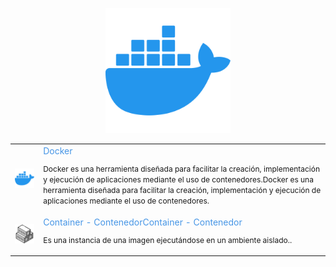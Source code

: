 <p align="center">
  <a href="https://docs.docker.com/" target="blank"><img src="../assets/docker.png" width="200" alt="Docker Logo" /></a>
</p>

<table>
    <tr>
        <td><img src="../assets/docker.png" width="150" /></td>
        <td style="line-height:17px">
        <p style="margin:0;color:#4796E6">Docker</p>
        <p style="font-size:12px;">Docker es una herramienta diseñada para facilitar la creación, implementación y ejecución de aplicaciones mediante el uso de contenedores.Docker es una herramienta diseñada para facilitar la creación, implementación y ejecución de aplicaciones mediante el uso de contenedores.</p></td>
    </tr>
    <tr>
        <td><img src="../assets/container.png" width="150" /></td>
        <td style="line-height:17px">
        <p style="margin:0;color:#4796E6">Container - ContenedorContainer - Contenedor</p>
        <p style="font-size:12px;">Es una instancia de una imagen ejecutándose en un ambiente aislado..</p></td>
    </tr>

</table>